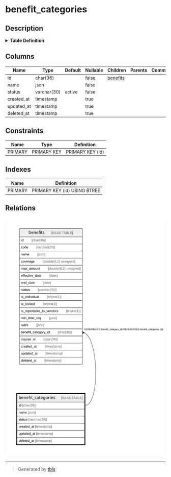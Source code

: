 # benefit_categories

## Description

<details>
<summary><strong>Table Definition</strong></summary>

```sql
CREATE TABLE `benefit_categories` (
  `id` char(36) COLLATE utf8mb4_unicode_ci NOT NULL,
  `name` json NOT NULL,
  `status` varchar(30) COLLATE utf8mb4_unicode_ci NOT NULL DEFAULT 'active',
  `created_at` timestamp NULL DEFAULT NULL,
  `updated_at` timestamp NULL DEFAULT NULL,
  `deleted_at` timestamp NULL DEFAULT NULL,
  PRIMARY KEY (`id`)
) ENGINE=InnoDB DEFAULT CHARSET=utf8mb4 COLLATE=utf8mb4_unicode_ci
```

</details>

## Columns

| Name | Type | Default | Nullable | Children | Parents | Comment |
| ---- | ---- | ------- | -------- | -------- | ------- | ------- |
| id | char(36) |  | false | [benefits](benefits.md) |  |  |
| name | json |  | false |  |  |  |
| status | varchar(30) | active | false |  |  |  |
| created_at | timestamp |  | true |  |  |  |
| updated_at | timestamp |  | true |  |  |  |
| deleted_at | timestamp |  | true |  |  |  |

## Constraints

| Name | Type | Definition |
| ---- | ---- | ---------- |
| PRIMARY | PRIMARY KEY | PRIMARY KEY (id) |

## Indexes

| Name | Definition |
| ---- | ---------- |
| PRIMARY | PRIMARY KEY (id) USING BTREE |

## Relations

![er](benefit_categories.svg)

---

> Generated by [tbls](https://github.com/k1LoW/tbls)
